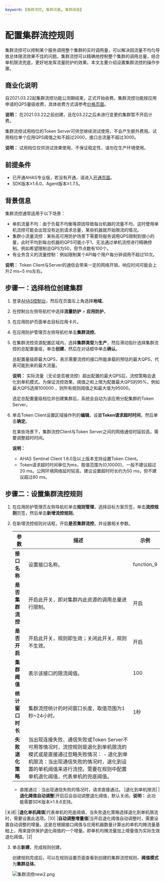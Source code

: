 ```yaml
---
keyword: [集群流控, 集群流量, 集群阈值]
---
```


# 配置集群流控规则

集群流控可以控制某个服务调用整个集群的实时调用量，可以解决因流量不均匀导致总体限流效果不佳的问题。集群流控可以精确地控制整个集群的调用总量，结合单机限流兜底，更好地发挥流量防护的效果。本文主要介绍设置集群流控的操作步骤。

## 商业化说明

自2021.03.22起集群流控功能公测期结束，正式开始收费。集群流控功能按应用申请的QPS量级收费，具体收费方式请参考[价格页面](https://www.aliyun.com/price/product#/ahas/detail)。

**说明：** 在2021.03.22之前创建，且在03.22之后未进行变更的集群暂不开启计费。

集群流控试用档位的Token Server可供您继续测试使用，不会产生额外费用。试用档位单个应用QPS阈值之和不超过2000，接口总流量不超过3000。

**说明：** 试用档位仅供测试效果使用，不保证稳定性，请勿在生产环境使用。

## 前提条件

-   已开通AHAS专业版，若没有开通，请进入[开通页面](https://common-buy.aliyun.com/?commodityCode=ahas_post#/open)。
-   SDK版本≥1.6.0，Agent版本≥1.7.5。

## 背景信息

集群流控通常适用于以下场景：

-   单机流量不均：由于负载不均衡等原因导致每台机器的流量不均，这时使用单机流控可能会出现没有达到请求总量，某些机器就开始限流的情况。
-   集群小流量流控：某些高可用防护场景下需要将服务调用QPS限制到很小的量，此时平均到每台机器的QPS可能小于1，无法通过单机流控进行精确控制。例如希望限制总QPS为50，但节点数有100个。
-   有业务含义的流量控制：例如限制某个API每个用户每分钟调用不超过10次。

**说明：** Token Client与Server的通信会带来一定的网络开销，响应时间可能会上升2 ms~5 ms左右。

## 步骤一：选择档位创建集群

1.  登录[AHAS控制台](https://ahas.console.aliyun.com)，然后在页面左上角选择**地域**。

2.  在控制台左侧导航栏中选择**流量防护** \> **应用防护**。

3.  在应用防护页面单击目标应用卡片。

4.  在应用防护管理页左侧导航栏单击**集群流控**。

5.  在集群流控资源配置区域内，选择**集群类型**为**生产**，然后滑动指针选择集群流控的总配置量级，单击**创建**，然后在对话框中单击**确认**。

    总配置量级即最大QPS，表示需要流控的接口所能承载的预估的最大QPS，代表可能到来的最大流量。

    **说明：** 实际流量（无论是否被流控）超出配置的最大QPS后，流控策略会退化到单机模式。为保证流控效果，阈值之和上限为配置最大QPS的95%，例如最大QPS选择100000 ，则所有规则阈值之和最大值为95000。

    选定总配置量级档位并创建集群后，系统会自动为该应用分配集群的Token Server。

6.  单击Token Client设置区域操作列的**编辑**，设置**Token请求超时时间**，然后单击**确定**。

    在某些场景下，集群流控Client与Token Server之间的网络通信时延较高，需要调整超时时间。

    **说明：**

    -   AHAS Sentinel Client 1.6.0及以上版本支持设置Token Client。
    -   Token请求超时时间单位为ms，取值范围为\(0,10000\]，一般不建议超过20 ms。公网环境网络延时较高，建议设置超时时长约为50 ms，但不建议超过80 ms。

## 步骤二：设置集群流控规则

1.  在应用防护管理页左侧导航栏单击**规则管理**，选择目标方案页签，单击**流控规则**页签，然后单击**新增流控规则**。

2.  在新增流控规则对话框，开启**是否集群流控**，并设置相关参数。

    |参数|描述|示例|
    |--|--|--|
    |**接口名称**|设置接口名称。|function\_9|
    |**是否集群流控**|开启此开关，即对集群内此资源的调用总量进行限制。|开启|
    |**是否开启**|开启此开关，规则即生效；关闭此开关，规则不生效。|开启|
    |**集群阈值**|表示该接口的限流阈值。|100|
    |**统计窗口时长**|集群流控统计的时间窗口长度，取值范围为1秒~24小时。|1秒|
    |**失败退化策略**|当出现连接失败、通信失败或Token Server不可用等情况时，流控规则是退化到单机限流的模式或是直接通过忽略失败情况：    -   退化到单机限流：当出现通信失败的情况时，退化到设置的单机阈值来进行流控。需要在规则中配置单机退化阈值，代表单机的兜底阈值。
    -   直接通过：当出现通信失败的情况时，请求直接通过。
|退化到单机限流|
    |**退化阈值自动调整**|开启后会自动调整退化阈值，默认关闭。**说明：** 此功能需要SDK版本≥1.8.6支持。

|关闭|
    |**退化单机阈值**|代表单机的兜底阈值，当失败退化策略选择退化到单机限流时，需要设置此选项。|10|
    |**自动调整增量值**|当开启退化阈值自动调整时，需要设置自动调整的增量。这是在根据接口阈值与应用机器数量计算出的单机均摊流量基础上，用来提供保护退化阈值的一个增量。即单机均摊流量加上增量值为实际生效退化阈值。|2|

3.  单击**新建**，完成规则创建。

    创建规则完成后，可以在规则设置页面查看到创建的集群流控规则，**阈值模式**为**集群总体**。

    ![集群流控new2.png](https://static-aliyun-doc.oss-accelerate.aliyuncs.com/assets/img/zh-CN/0901756161/p184961.png)


